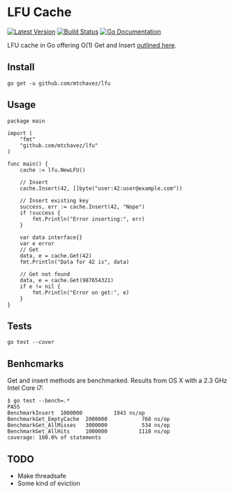 # LFU Cache

[![Latest Version](http://img.shields.io/github/release/mtchavez/lfu.svg?style=flat-square)](https://github.com/mtchavez/lfu/releases)
[![Build Status](https://travis-ci.org/mtchavez/lfu.svg)](https://travis-ci.org/mtchavez/lfu)
[![Go Documentation](http://img.shields.io/badge/go-documentation-blue.svg?style=flat-square)](http://godoc.org/github.com/mtchavez/lfu)

LFU cache in Go offering O(1) Get and Insert [outlined here](http://dhruvbird.com/lfu.pdf).

## Install

`go get -u github.com/mtchavez/lfu`

## Usage

```
package main

import (
    "fmt"
    "github.com/mtchavez/lfu"
)

func main() {
    cache := lfu.NewLFU()

    // Insert
    cache.Insert(42, []byte("user:42:user@example.com"))

    // Insert existing key
    success, err := cache.Insert(42, "Nope")
    if !success {
        fmt.Println("Error inserting:", err)
    }

    var data interface{}
    var e error
    // Get
    data, e = cache.Get(42)
    fmt.Println("Data for 42 is", data)

    // Get not found
    data, e = cache.Get(987654321)
    if e != nil {
        fmt.Println("Error on get:", e)
    }
}

```

## Tests

`go test --cover`

## Benhcmarks

Get and insert methods are benchmarked. Results from OS X with
a 2.3 GHz Intel Core i7:

```
$ go test --bench=.*
PASS
BenchmarkInsert	 1000000	      1943 ns/op
BenchmarkGet_EmptyCache	 2000000	       768 ns/op
BenchmarkGet_AllMisses	 3000000	       534 ns/op
BenchmarkGet_AllHits	 1000000	      1118 ns/op
coverage: 100.0% of statements
```

## TODO

* Make threadsafe
* Some kind of eviction
